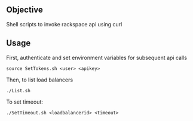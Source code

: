 ## Objective
Shell scripts to invoke rackspace api using curl


## Usage
First, authenticate and set environment variables for subsequent api calls
```
source SetTokens.sh <user> <apikey>
```

Then, to list load balancers
```
./List.sh
```

To set timeout:

```
./SetTimeout.sh <loadbalancerid> <timeout>
```

 
